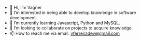 - 👋 Hi, I’m Vagner
- 👀 I’m interested in being able to develop knowledge in software development.
- 🌱 I’m currently learning Javascript, Python and MySQL.
- 💞️ I’m looking to collaborate on projects to acquire knowledge.
- 📫 How to reach me via email: vferreiradev@gmail.com
<!---
vcosta80/vcosta80 is a ✨ special ✨ repository because its `README.md` (this file) appears on your GitHub profile.
You can click the Preview link to take a look at your changes.
--->
